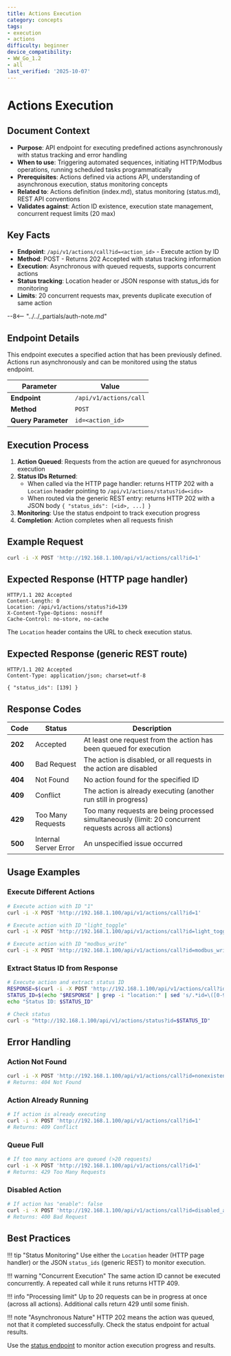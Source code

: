```yaml
---
title: Actions Execution
category: concepts
tags:
- execution
- actions
difficulty: beginner
device_compatibility:
- WW_Go_1.2
- all
last_verified: '2025-10-07'
---
```


# Actions Execution

## Document Context

- **Purpose**: API endpoint for executing predefined actions asynchronously with status tracking and error handling
- **When to use**: Triggering automated sequences, initiating HTTP/Modbus operations, running scheduled tasks programmatically
- **Prerequisites**: Actions defined via actions API, understanding of asynchronous execution, status monitoring concepts
- **Related to**: Actions definition (index.md), status monitoring (status.md), REST API conventions
- **Validates against**: Action ID existence, execution state management, concurrent request limits (20 max)

## Key Facts

- **Endpoint**: `/api/v1/actions/call?id=<action_id>` - Execute action by ID
- **Method**: POST - Returns 202 Accepted with status tracking information
- **Execution**: Asynchronous with queued requests, supports concurrent actions
- **Status tracking**: Location header or JSON response with status_ids for monitoring
- **Limits**: 20 concurrent requests max, prevents duplicate execution of same action

--8<-- "../../_partials/auth-note.md"

## Endpoint Details

This endpoint executes a specified action that has been previously defined. Actions run asynchronously and can be monitored using the status endpoint.

| Parameter | Value |
|-----------|-------|
| **Endpoint** | `/api/v1/actions/call` |
| **Method** | `POST` |
| **Query Parameter** | `id=<action_id>` |

## Execution Process

1. **Action Queued**: Requests from the action are queued for asynchronous execution
2. **Status IDs Returned**:
    - When called via the HTTP page handler: returns HTTP 202 with a `Location` header pointing to `/api/v1/actions/status?id=<ids>`
    - When routed via the generic REST entry: returns HTTP 202 with a JSON body `{ "status_ids": [<id>, ...] }`
3. **Monitoring**: Use the status endpoint to track execution progress
4. **Completion**: Action completes when all requests finish

## Example Request

```bash
curl -i -X POST 'http://192.168.1.100/api/v1/actions/call?id=1'
```

## Expected Response (HTTP page handler)

```http
HTTP/1.1 202 Accepted
Content-Length: 0
Location: /api/v1/actions/status?id=139
X-Content-Type-Options: nosniff
Cache-Control: no-store, no-cache
```

The `Location` header contains the URL to check execution status.

## Expected Response (generic REST route)

```http
HTTP/1.1 202 Accepted
Content-Type: application/json; charset=utf-8

{ "status_ids": [139] }
```

## Response Codes

| Code | Status | Description |
|------|--------|-------------|
| **202** | Accepted | At least one request from the action has been queued for execution |
| **400** | Bad Request | The action is disabled, or all requests in the action are disabled |
| **404** | Not Found | No action found for the specified ID |
| **409** | Conflict | The action is already executing (another run still in progress) |
| **429** | Too Many Requests | Too many requests are being processed simultaneously (limit: 20 concurrent requests across all actions) |
| **500** | Internal Server Error | An unspecified issue occurred |

## Usage Examples

### Execute Different Actions

```bash
# Execute action with ID "1"
curl -i -X POST 'http://192.168.1.100/api/v1/actions/call?id=1'

# Execute action with ID "light_toggle"
curl -i -X POST 'http://192.168.1.100/api/v1/actions/call?id=light_toggle'

# Execute action with ID "modbus_write"
curl -i -X POST 'http://192.168.1.100/api/v1/actions/call?id=modbus_write'
```

### Extract Status ID from Response

```bash
# Execute action and extract status ID
RESPONSE=$(curl -i -X POST 'http://192.168.1.100/api/v1/actions/call?id=1')
STATUS_ID=$(echo "$RESPONSE" | grep -i "location:" | sed 's/.*id=\([0-9]*\).*/\1/')
echo "Status ID: $STATUS_ID"

# Check status
curl -s "http://192.168.1.100/api/v1/actions/status?id=$STATUS_ID"
```

## Error Handling

### Action Not Found

```bash
curl -i -X POST 'http://192.168.1.100/api/v1/actions/call?id=nonexistent'
# Returns: 404 Not Found
```

### Action Already Running

```bash
# If action is already executing
curl -i -X POST 'http://192.168.1.100/api/v1/actions/call?id=1'
# Returns: 409 Conflict
```

### Queue Full

```bash
# If too many actions are queued (>20 requests)
curl -i -X POST 'http://192.168.1.100/api/v1/actions/call?id=1'
# Returns: 429 Too Many Requests
```

### Disabled Action

```bash
# If action has "enable": false
curl -i -X POST 'http://192.168.1.100/api/v1/actions/call?id=disabled_action'
# Returns: 400 Bad Request
```

## Best Practices

!!! tip "Status Monitoring"
    Use either the `Location` header (HTTP page handler) or the JSON `status_ids` (generic REST) to monitor execution.

!!! warning "Concurrent Execution"
    The same action ID cannot be executed concurrently. A repeated call while it runs returns HTTP 409.

!!! info "Processing limit"
    Up to 20 requests can be in progress at once (across all actions). Additional calls return 429 until some finish.

!!! note "Asynchronous Nature"
    HTTP 202 means the action was queued, not that it completed successfully. Check the status endpoint for actual results.

Use the [status endpoint](status.md) to monitor action execution progress and results.
